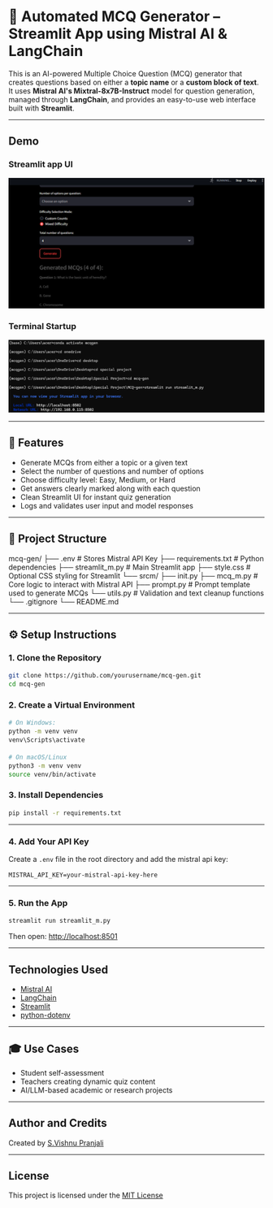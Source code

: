 # 🧠 Automated MCQ Generator – Streamlit App using Mistral AI & LangChain

This is an AI-powered Multiple Choice Question (MCQ) generator that creates questions based on either a **topic name** or a **custom block of text**. It uses **Mistral AI's Mixtral-8x7B-Instruct** model for question generation, managed through **LangChain**, and provides an easy-to-use web interface built with **Streamlit**.

---

## Demo

### Streamlit app UI
![MCQ Generator UI](static/ui-demo.png)

###  Terminal Startup

![MCQ Generator running](static/startup.png)

---

## 🎯 Features

- Generate MCQs from either a topic or a given text
- Select the number of questions and number of options
- Choose difficulty level: Easy, Medium, or Hard
- Get answers clearly marked along with each question
- Clean Streamlit UI for instant quiz generation
- Logs and validates user input and model responses

---

## 📁 Project Structure

mcq-gen/
├── .env                                                     # Stores Mistral API Key
├── requirements.txt                                         # Python dependencies
├── streamlit_m.py                                           # Main Streamlit app
├── style.css                                                # Optional CSS styling for Streamlit
└── srcm/
    ├── init.py
    ├── mcq_m.py                                             # Core logic to interact with Mistral API
    ├── prompt.py                                            # Prompt template used to generate MCQs
    └── utils.py                                             # Validation and text cleanup functions
└── .gitignore
└── README.md

---

## ⚙️ Setup Instructions

### 1. Clone the Repository

```bash
git clone https://github.com/yourusername/mcq-gen.git
cd mcq-gen
```

### 2. Create a Virtual Environment
```bash
# On Windows:
python -m venv venv
venv\Scripts\activate

# On macOS/Linux
python3 -m venv venv
source venv/bin/activate
```

### 3. Install Dependencies
```bash
pip install -r requirements.txt
```
---

### 4. Add Your API Key
Create a `.env` file in the root directory and add the mistral api key:
```env
MISTRAL_API_KEY=your-mistral-api-key-here
```
---

### 5. Run the App
```bash
streamlit run streamlit_m.py
```
Then open: [http://localhost:8501]( http://localhost:8501)

---

## Technologies Used
- [Mistral AI](https://mistral.ai/)
- [LangChain](https://www.langchain.com/)
- [Streamlit](https://streamlit.io/)
- [python-dotenv](https://pypi.org/project/python-dotenv/)

 --- 

 ## 🎓 Use Cases
 - Student self-assessment
 - Teachers creating dynamic quiz content
 - AI/LLM-based academic or research projects
 
 ---

 ## Author and Credits

Created by [S.Vishnu Pranjali](https://github.com/VishnuPranjali32)

---

 ##  License

 This project is licensed under the [MIT License](LICENSE)
 



